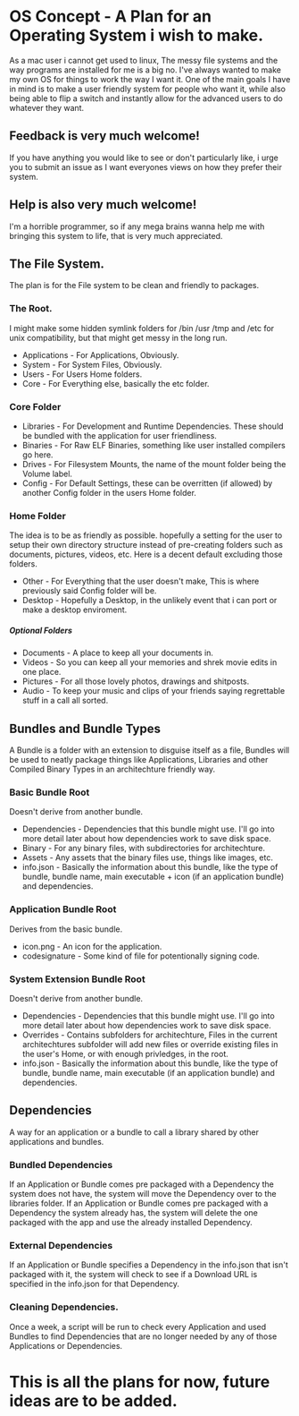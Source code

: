 # OS Concept - A Plan for an Operating System i wish to make.
As a mac user i cannot get used to linux, The messy file systems and the way programs are installed for me is a big no. I've always wanted to make my own OS for things to work the way I want it.
One of the main goals I have in mind is to make a user friendly system for people who want it, while also being able to flip a switch and instantly allow for the advanced users to do whatever they want.

## Feedback is very much welcome! 
If you have anything you would like to see or don't particularly like, i urge you to submit an issue as I want everyones views on how they prefer their system.
## Help is also very much welcome!
I'm a horrible programmer, so if any mega brains wanna help me with bringing this system to life, that is very much appreciated.

## The File System.
The plan is for the File system to be clean and friendly to packages.
### The Root.
I might make some hidden symlink folders for /bin /usr /tmp and /etc for unix compatibility, but that might get messy in the long run.
- Applications      - For Applications, Obviously.
- System            - For System Files, Obviously.
- Users             - For Users Home folders. 
- Core             - For Everything else, basically the etc folder.

### Core Folder
- Libraries         - For Development and Runtime Dependencies. These should be bundled with the application for user friendliness.
- Binaries          - For Raw ELF Binaries, something like user installed compilers go here.
- Drives            - For Filesystem Mounts, the name of the mount folder being the Volume label.
- Config            - For Default Settings, these can be overritten (if allowed) by another Config folder in the users Home folder.

### Home Folder
The idea is to be as friendly as possible. hopefully a setting for the user to setup their own directory structure instead of pre-creating folders such as documents, pictures, videos, etc. Here is a decent default excluding those folders.
- Other             - For Everything that the user doesn't make, This is where previously said Config folder will be.
- Desktop           - Hopefully a Desktop, in the unlikely event that i can port or make a desktop enviroment. 

##### Optional Folders
- Documents         - A place to keep all your documents in.
- Videos            - So you can keep all your memories and shrek movie edits in one place.
- Pictures          - For all those lovely photos, drawings and shitposts.
- Audio             - To keep your music and clips of your friends saying regrettable stuff in a call all sorted.

## Bundles and Bundle Types
A Bundle is a folder with an extension to disguise itself as a file, Bundles will be used to neatly package things like Applications, Libraries and other Compiled Binary Types in an architechture friendly way.
### Basic Bundle Root
Doesn't derive from another bundle.
- Dependencies      - Dependencies that this bundle might use. I'll go into more detail later about how dependencies work to save disk space.
- Binary            - For any binary files, with subdirectories for architechture.
- Assets            - Any assets that the binary files use, things like images, etc.
- info.json         - Basically the information about this bundle, like the type of bundle, bundle name, main executable + icon (if an application bundle) and dependencies.

### Application Bundle Root
Derives from the basic bundle.
- icon.png          - An icon for the application.
- codesignature     - Some kind of file for potentionally signing code.

### System Extension Bundle Root
Doesn't derive from another bundle.
- Dependencies      - Dependencies that this bundle might use. I'll go into more detail later about how dependencies work to save disk space.
- Overrides         - Contains subfolders for architechture, Files in the current architechtures subfolder will add new files or override existing files in the user's Home, or with enough privledges, in the root.
- info.json         - Basically the information about this bundle, like the type of bundle, bundle name, main executable (if an application bundle) and dependencies.

## Dependencies 
A way for an application or a bundle to call a library shared by other applications and bundles.
### Bundled Dependencies
If an Application or Bundle comes pre packaged with a Dependency the system does not have, the system will move the Dependency over to the libraries folder.
If an Application or Bundle comes pre packaged with a Dependency the system already has, the system will delete the one packaged with the app and use the already installed Dependency.

### External Dependencies
If an Application or Bundle specifies a Dependency in the info.json that isn't packaged with it, the system will check to see if a Download URL is specified in the info.json for that Dependency.

### Cleaning Dependencies.
Once a week, a script will be run to check every Application and used Bundles to find Dependencies that are no longer needed by any of those Applications or Dependencies.

# This is all the plans for now, future ideas are to be added.
